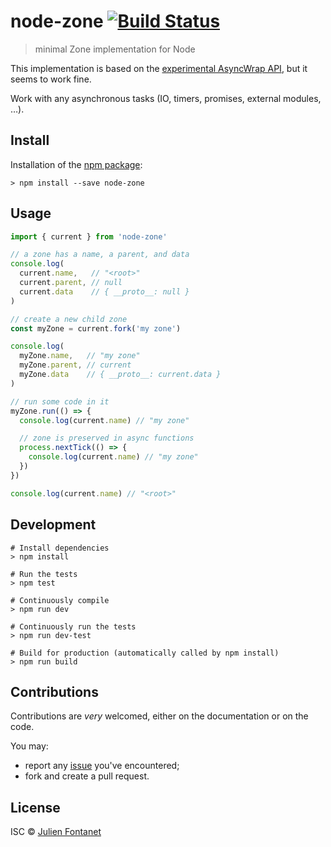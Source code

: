 # node-zone [![Build Status](https://travis-ci.org/JsCommunity/node-zone.png?branch=master)](https://travis-ci.org/JsCommunity/node-zone)

> minimal Zone implementation for Node

This implementation is based on the [experimental AsyncWrap API](https://github.com/nodejs/diagnostics/blob/master/tracing/AsyncWrap/README.md), but it seems to work fine.

Work with any asynchronous tasks (IO, timers, promises, external modules, …).

## Install

Installation of the [npm package](https://npmjs.org/package/node-zone):

```
> npm install --save node-zone
```

## Usage

```js
import { current } from 'node-zone'

// a zone has a name, a parent, and data
console.log(
  current.name,   // "<root>"
  current.parent, // null
  current.data    // { __proto__: null }
)

// create a new child zone
const myZone = current.fork('my zone')

console.log(
  myZone.name,   // "my zone"
  myZone.parent, // current
  myZone.data    // { __proto__: current.data }
)

// run some code in it
myZone.run(() => {
  console.log(current.name) // "my zone"

  // zone is preserved in async functions
  process.nextTick(() => {
    console.log(current.name) // "my zone"
  })
})

console.log(current.name) // "<root>"
```

## Development

```
# Install dependencies
> npm install

# Run the tests
> npm test

# Continuously compile
> npm run dev

# Continuously run the tests
> npm run dev-test

# Build for production (automatically called by npm install)
> npm run build
```

## Contributions

Contributions are *very* welcomed, either on the documentation or on
the code.

You may:

- report any [issue](https://github.com/JsCommunity/node-zone)
  you've encountered;
- fork and create a pull request.

## License

ISC © [Julien Fontanet](https://github.com/julien-f)
